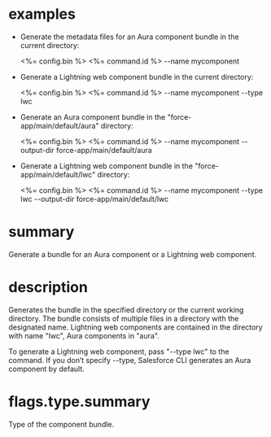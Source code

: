 # examples

- Generate the metadata files for an Aura component bundle in the current directory:

  <%= config.bin %> <%= command.id %> --name mycomponent

- Generate a Lightning web component bundle in the current directory:

  <%= config.bin %> <%= command.id %> --name mycomponent --type lwc

- Generate an Aura component bundle in the "force-app/main/default/aura" directory:

  <%= config.bin %> <%= command.id %> --name mycomponent --output-dir force-app/main/default/aura

- Generate a Lightning web component bundle in the "force-app/main/default/lwc" directory:

  <%= config.bin %> <%= command.id %> --name mycomponent --type lwc --output-dir force-app/main/default/lwc

# summary

Generate a bundle for an Aura component or a Lightning web component.

# description

Generates the bundle in the specified directory or the current working directory. The bundle consists of multiple files in a directory with the designated name. Lightning web components are contained in the directory with name "lwc", Aura components in "aura".

To generate a Lightning web component, pass "--type lwc" to the command. If you don’t specify --type, Salesforce CLI generates an Aura component by default.

# flags.type.summary

Type of the component bundle.
